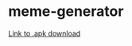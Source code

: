 # meme-generator
[Link to .apk download](https://drive.google.com/file/d/1VdgjeYGcsXa-SYx-OWsJ0ArUA4NwR40k/view?usp=sharing)
